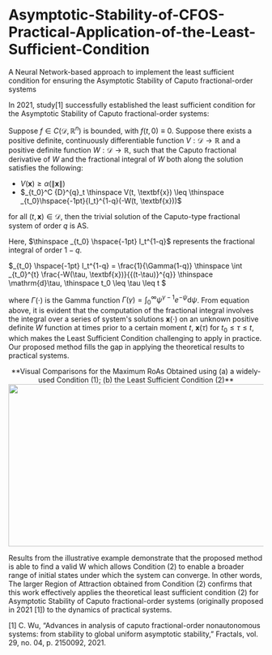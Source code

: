 # Asymptotic-Stability-of-CFOS-Practical-Application-of-the-Least-Sufficient-Condition
A Neural Network-based approach to implement the least sufficient condition for ensuring the Asymptotic Stability of Caputo fractional-order systems

In 2021, study[1] successfully established the least sufficient condition for the Asymptotic Stability of Caputo fractional-order systems:

Suppose $f \in C\left(\mathcal{D}, \, \mathbb{R}^n\right)$ is bounded, with $f(t, 0) \equiv 0$. Suppose there exists a positive definite, continuously differentiable function $V: \mathcal{D} \rightarrow \mathbb{R}$ and a positive definite function $W: \mathcal{D} \rightarrow \mathbb{R}$, such that the Caputo fractional derivative of $W$ and the fractional integral of $W$ both along the solution satisfies the following:

- $V(\textbf{x}) \geq \alpha(\|\textbf{x}\|)$
- $_{t_0}^C {D}^{q}_t \thinspace V(t, \textbf{x}) \leq \thinspace _{t_0}\hspace{-1pt}{I_t}^{1-q}(-W(t, \textbf{x}))$

for all $(t, \textbf{x}) \in \mathcal{D}$, then the trivial solution of the Caputo-type fractional system of order $q$ is AS.

Here, $\thinspace _{t_0} \hspace{-1pt} I_t^{1-q}$ represents the fractional integral of order $1-q$.

 $_{t_0} \hspace{-1pt} I_t^{1-q} = \frac{1}{\Gamma(1-q)} \thinspace \int _{t_0}^{t} \frac{-W(\tau, \textbf{x})}{{(t-\tau)}^{q}} \thinspace \mathrm{d}\tau, \thinspace t_0 \leq \tau \leq t $

where $\Gamma(\cdot)$ is the Gamma function $\Gamma(\gamma) = \int_{0}^{\infty} \psi^{\gamma-1}e^{-\psi} \mathrm{d}\psi$. From equation above, it is evident that the computation of the fractional integral involves the integral over a series of system's solutions $\textbf{x}(\cdot)$ on an unknown positive definite $W$ function at times prior to a certain moment $t$, $\textbf{x}(\tau) \text{ for } t_0 \leq \tau \leq t$, which makes the Least Sufficient Condition challenging to apply in practice. Our proposed method fills the gap in applying the theoretical results to practical systems.

<div align=center>
**Visual Comparisons for the Maximum RoAs Obtained using (a) a widely-used Condition (1); (b) the Least Sufficient Condition (2)**
</div>

<div align=center>
<img src="https://github.com/user-attachments/assets/efa44fd3-00d7-4eee-a15e-b29635ff80ef" width="700" height="320" />
</div>

Results from the illustrative example demonstrate that the proposed method is able to find a valid W which allows Condition (2) to enable a broader range of initial states under which the system can converge. In other words, The larger Region of
Attraction obtained from Condition (2) confirms that this work effectively applies the theoretical least sufficient condition (2) for Asymptotic Stability of Caputo fractional-order systems (originally proposed in 2021 [1]) to the dynamics of practical systems.

[1] C. Wu, “Advances in analysis of caputo fractional-order nonautonomous systems: from stability to global uniform asymptotic stability,” Fractals, vol. 29, no. 04, p. 2150092, 2021.
